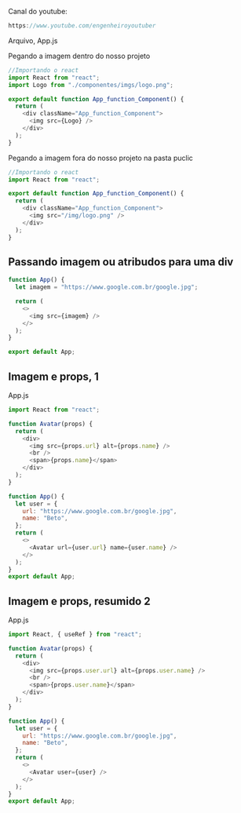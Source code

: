 Canal do youtube:

```js
https://www.youtube.com/engenheiroyoutuber
```

Arquivo, App.js

Pegando a imagem dentro do nosso projeto

```js
//Importando o react
import React from "react";
import Logo from "./componentes/imgs/logo.png";

export default function App_function_Component() {
  return (
    <div className="App_function_Component">
      <img src={Logo} />
    </div>
  );
}
```

Pegando a imagem fora do nosso projeto na pasta puclic

```js
//Importando o react
import React from "react";

export default function App_function_Component() {
  return (
    <div className="App_function_Component">
      <img src="/img/logo.png" />
    </div>
  );
}
```

## Passando imagem ou atribudos para uma div

```js
function App() {
  let imagem = "https://www.google.com.br/google.jpg";

  return (
    <>
      <img src={imagem} />
    </>
  );
}

export default App;
```

## Imagem e props, 1

App.js

```js
import React from "react";

function Avatar(props) {
  return (
    <div>
      <img src={props.url} alt={props.name} />
      <br />
      <span>{props.name}</span>
    </div>
  );
}

function App() {
  let user = {
    url: "https://www.google.com.br/google.jpg",
    name: "Beto",
  };
  return (
    <>
      <Avatar url={user.url} name={user.name} />
    </>
  );
}
export default App;
```

## Imagem e props, resumido 2

App.js

```js
import React, { useRef } from "react";

function Avatar(props) {
  return (
    <div>
      <img src={props.user.url} alt={props.user.name} />
      <br />
      <span>{props.user.name}</span>
    </div>
  );
}

function App() {
  let user = {
    url: "https://www.google.com.br/google.jpg",
    name: "Beto",
  };
  return (
    <>
      <Avatar user={user} />
    </>
  );
}
export default App;
```

